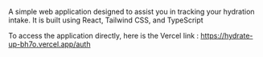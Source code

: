 A simple web application designed to assist you in tracking your hydration intake. It is built using React, Tailwind CSS, and TypeScript

To access the application directly, here is the Vercel link : https://hydrate-up-bh7o.vercel.app/auth
